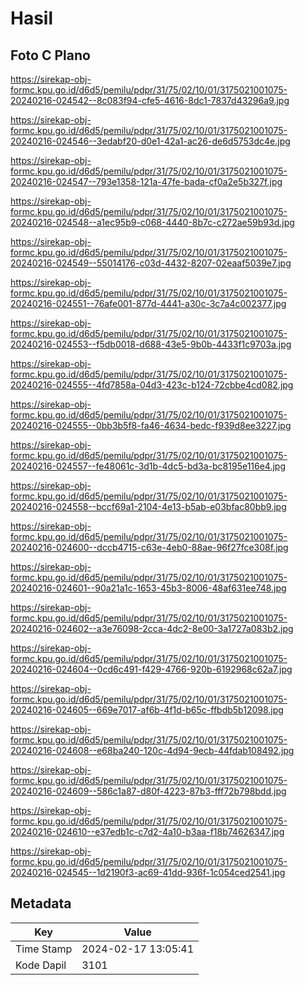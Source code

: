 # Hasil

## Foto C Plano

https://sirekap-obj-formc.kpu.go.id/d6d5/pemilu/pdpr/31/75/02/10/01/3175021001075-20240216-024542--8c083f94-cfe5-4616-8dc1-7837d43296a9.jpg

https://sirekap-obj-formc.kpu.go.id/d6d5/pemilu/pdpr/31/75/02/10/01/3175021001075-20240216-024546--3edabf20-d0e1-42a1-ac26-de6d5753dc4e.jpg

https://sirekap-obj-formc.kpu.go.id/d6d5/pemilu/pdpr/31/75/02/10/01/3175021001075-20240216-024547--793e1358-121a-47fe-bada-cf0a2e5b327f.jpg

https://sirekap-obj-formc.kpu.go.id/d6d5/pemilu/pdpr/31/75/02/10/01/3175021001075-20240216-024548--a1ec95b9-c068-4440-8b7c-c272ae59b93d.jpg

https://sirekap-obj-formc.kpu.go.id/d6d5/pemilu/pdpr/31/75/02/10/01/3175021001075-20240216-024549--55014176-c03d-4432-8207-02eaaf5039e7.jpg

https://sirekap-obj-formc.kpu.go.id/d6d5/pemilu/pdpr/31/75/02/10/01/3175021001075-20240216-024551--76afe001-877d-4441-a30c-3c7a4c002377.jpg

https://sirekap-obj-formc.kpu.go.id/d6d5/pemilu/pdpr/31/75/02/10/01/3175021001075-20240216-024553--f5db0018-d688-43e5-9b0b-4433f1c9703a.jpg

https://sirekap-obj-formc.kpu.go.id/d6d5/pemilu/pdpr/31/75/02/10/01/3175021001075-20240216-024555--4fd7858a-04d3-423c-b124-72cbbe4cd082.jpg

https://sirekap-obj-formc.kpu.go.id/d6d5/pemilu/pdpr/31/75/02/10/01/3175021001075-20240216-024555--0bb3b5f8-fa46-4634-bedc-f939d8ee3227.jpg

https://sirekap-obj-formc.kpu.go.id/d6d5/pemilu/pdpr/31/75/02/10/01/3175021001075-20240216-024557--fe48061c-3d1b-4dc5-bd3a-bc8195e116e4.jpg

https://sirekap-obj-formc.kpu.go.id/d6d5/pemilu/pdpr/31/75/02/10/01/3175021001075-20240216-024558--bccf69a1-2104-4e13-b5ab-e03bfac80bb9.jpg

https://sirekap-obj-formc.kpu.go.id/d6d5/pemilu/pdpr/31/75/02/10/01/3175021001075-20240216-024600--dccb4715-c63e-4eb0-88ae-96f27fce308f.jpg

https://sirekap-obj-formc.kpu.go.id/d6d5/pemilu/pdpr/31/75/02/10/01/3175021001075-20240216-024601--90a21a1c-1653-45b3-8006-48af631ee748.jpg

https://sirekap-obj-formc.kpu.go.id/d6d5/pemilu/pdpr/31/75/02/10/01/3175021001075-20240216-024602--a3e76098-2cca-4dc2-8e00-3a1727a083b2.jpg

https://sirekap-obj-formc.kpu.go.id/d6d5/pemilu/pdpr/31/75/02/10/01/3175021001075-20240216-024604--0cd6c491-f429-4766-920b-6192968c62a7.jpg

https://sirekap-obj-formc.kpu.go.id/d6d5/pemilu/pdpr/31/75/02/10/01/3175021001075-20240216-024605--669e7017-af6b-4f1d-b65c-ffbdb5b12098.jpg

https://sirekap-obj-formc.kpu.go.id/d6d5/pemilu/pdpr/31/75/02/10/01/3175021001075-20240216-024608--e68ba240-120c-4d94-9ecb-44fdab108492.jpg

https://sirekap-obj-formc.kpu.go.id/d6d5/pemilu/pdpr/31/75/02/10/01/3175021001075-20240216-024609--586c1a87-d80f-4223-87b3-fff72b798bdd.jpg

https://sirekap-obj-formc.kpu.go.id/d6d5/pemilu/pdpr/31/75/02/10/01/3175021001075-20240216-024610--e37edb1c-c7d2-4a10-b3aa-f18b74626347.jpg

https://sirekap-obj-formc.kpu.go.id/d6d5/pemilu/pdpr/31/75/02/10/01/3175021001075-20240216-024545--1d2190f3-ac69-41dd-936f-1c054ced2541.jpg


## Metadata

| Key        | Value               |
| ---------- | ------------------- |
| Time Stamp | 2024-02-17 13:05:41 |
| Kode Dapil | 3101                |




